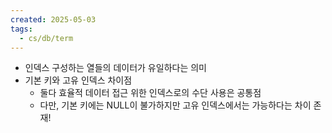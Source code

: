 ```yaml
---
created: 2025-05-03
tags:
  - cs/db/term
---
```

- 인덱스 구성하는 열들의 데이터가 유일하다는 의미
- 기본 키와 고유 인덱스 차이점
	- 둘다 효율적 데이터 접근 위한 인덱스로의 수단 사용은 공통점
	- 다만, 기본 키에는 NULL이 불가하지만 고유 인덱스에서는 가능하다는 차이 존재!